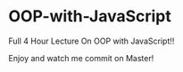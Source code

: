# OOP-with-JavaScript

Full 4 Hour Lecture On OOP with JavaScript!!

Enjoy and watch me commit on Master!
